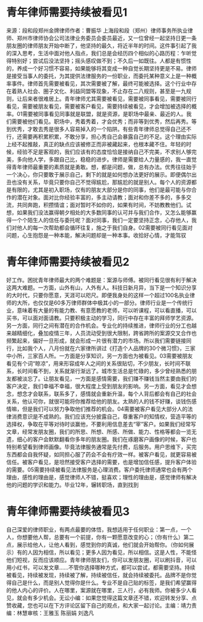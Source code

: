 # 青年律师需要持续被看见1

来源：段和段郑州金牌律师作者：曹振华 上海段和段（郑州）律师事务所执业律师、郑州市律师协会公司法律业务委员会委员最近，又一位曾经一起坚持日更一条朋友圈的律师朋友开始中断了，他坚持的最久，将近半年的时间。这件事引起了我的深入思考，生活中面对他人指点，我们总是会经历四个相似的心路历程：乍听觉得特别好；尝试后没法坚持；摇头感叹做不到；不久后一如既往。人都是有惯性的，养成一个好习惯不容易，如果能够将其变成一种自觉长期坚持更是不易。律师是接受当事人的委托，为其提供法律服务的一份职业，而委托某种意义上是一种概率事件。律师首先需要被看见，其次需要被了解，最终可能被选择。这个行业中存在着熟人社会、圈子文化、利益同盟等现象，不止存在二八规则，甚至是一九规则，让后来者很难居上。青年律师尤其需要被看见，需要被同事看见，需要被同行看见，需要被朋友看见，需要被客户看见，需要持续被看见，才会增加被选择的概率。01需要被同事看见同事就是联盟，就是资源，是职场中最亲、最近的人。我们需要被他们看见。职场中，秀着秀着，才会优秀；而非等到优秀，然后再秀。等到优秀，才敢去秀是很多人容易掉入的一个陷阱。有些青年律师总觉得自己还不行，还需要再积累积累，不敢分享，担心秀自己会暴露自己的不足。这个理由实际上经不起推敲，真正的缺点应该被修正而非被藏起来，也根本藏不住。年轻的时候，经验不足是客观的，我们应该有的态度恰恰是接纳自己不完美，不求别人够完美，多向他人学，多跟自己比，稳稳的进步。律师是需要给人力量感的，我一直觉得青年律师最重要的素质就是勇敢。想，都是问题，做，总有办法。优秀往往始于一个决心，你只要敢于展示自己，剩下的就是如何想办法更好的展示。即便偶尔出丑也没有关系，毕竟只要你自己不觉得尴尬，那尴尬的就是别人。每个人的资源都是有限的，尤其是初入职场，仅有的朋友大部分是你的同事，他们是最可能与你合作的潜在对象。面对比你经验丰富的，多主动请教；面对和你差不多的，多多交流，共同奔跑，积攒情谊；面对暂时不如你的，如果有时间，不妨教教他们。试想，如果我们没法赢得朝夕相处的大多数同事的认可并与我们合作，又怎么能够赢得一个个陌生人的信任与委托呢？面对同事，我们一定要坚持正念，心存他人，我们对他人的每一次帮助都会循环往复，施之于我们自身。02需要被同行看见面对问题，心生抱怨是一种本能，解决问题却是一种本事。收拾好心情，才能驾驭

# 青年律师需要持续被看见2

好工作。困扰青年律师最大的两个难题是：案源与师傅。被同行看见很有利于解决这两大难题。一方面，山外有山，人外有人。科技日新月异，当下是一个知识分享的大时代，只要你愿意，天涯可以咫尺。即便我身处的这样一个超过100名执业律师的大所，也仅仅是60多万律师群体中极其小的一部分。律师行业是一个传统行业，意味着有大量的有能力教、有意愿教的老师，可以听课程，可以看直播，可以买书，可以面对面请教。只要积极主动的学习，同行中存在丰富的拜师学艺资源。另一方面，同行之间有潜在的合作机会。专业化的持续推进，律师行业的分工也越来越精细化，叠加疫情三年，人员流动受到很大限制，跨省跨所的案源交叉合作也频繁起来，偏好一旦形成，就会形成一片很有潜力的市场。所以我们需要链接同行，比如我个人，八月份就在六家律所讲过《打造个人品牌的30个微习惯》，三家中小所，三家百人所。一方面是分享知识，另一方面也为被看见。03需要被朋友看见有个词“晾凉”，用来形容成年人之间的关系很贴切，不少朋友，长时间不联系，长时间看不到，关系就渐行渐远了。城市生活总是忙碌的，多少曾经熟悉的朋友都被淡忘了。让朋友看见，一方面是感情需要，我们赚不赚钱当然主要由我们的客户决定，我们幸福不幸福，很大程度上受到朋友的影响。另一方面，看见才会想念，想念才会联系，联系多了，感情就会重新升温，每个人背后都会有自己的社会关系，他认可你，就很可能将你推荐给他的朋友。太熟的人的钱不好赚，谈钱伤感情嘛，但是我们可以努力争取他们推荐的机会。04需要被客户看见大部分人的法律消费意识是不成熟的。我们应该充分披露自己，尊重客户的知情权，营造平等的选择权，争取在平等对待时谈赢他，不要利用信息差去“宰”客户。如果我们经常写文章，经常发朋友圈，我们的所思、所想、所感、所做、能力、性格等都会一览无遗，细心的客户会默默翻看你多年的朋友圈。我们在琢磨客户画像的时候，客户也特别希望看到律师画像。毕竟法律服务通常是先付费，后服务。用户思维下，买完东西都会自我怀疑，如同担心服了药会不会有疗效一样。被客户看见，就更容易被信任。被客户看见，是坦然接受客户选择的需要，也是增加信任感，提升客户体验的需要。05需要持续被看见法律服务是心理消费。客户委托律师通常也会有两个理由，感性的理由是，感觉律师人不错，挺喜欢；理性的理由是，感觉律师有解决他的问题的学识和能力。毕业12年，辗转职场，直到找到

# 青年律师需要持续被看见3

自己深爱的律师职业，有两点最要的体悟，我想适用于任何职业：第一点，一个人，你想要他人帮，总要有一个前提，你有一颗愿意改变的心；（你有什么）第二点，展示给他人，让他人看到，感觉到你的真诚，他们就会开始帮你。（你如何展示）有的人因为相信，所以看见；更多人因为看见，所以相信。这是人性，不能怪他们短视，反而应该顺应。青年律师朋友们，你可以发朋友圈，可以刷抖音，可以用小红书，可以发文章……不管你选择哪种方式，都可以尝试，都需要坚持。持续被看见，持续被发现，持续被了解，持续被信任，就会持续被委托。品牌不是你觉得自己是什么，而是别人觉得你是什么。专业不是自己贴的标签，是我们希望赢得的他人内心的评价。人在哪里，案源就在哪里，三人行，必有我师。你被多少人看见，就会有多少机会。无讼小编：如果您觉得这篇文章还不错，欢迎转发分享、点赞收藏，您也可以在下方评论区留下自己的观点，和大家一起讨论。主编：靖力责编：林慧审核：王雅玉 陈丽娟 刘逸凡

